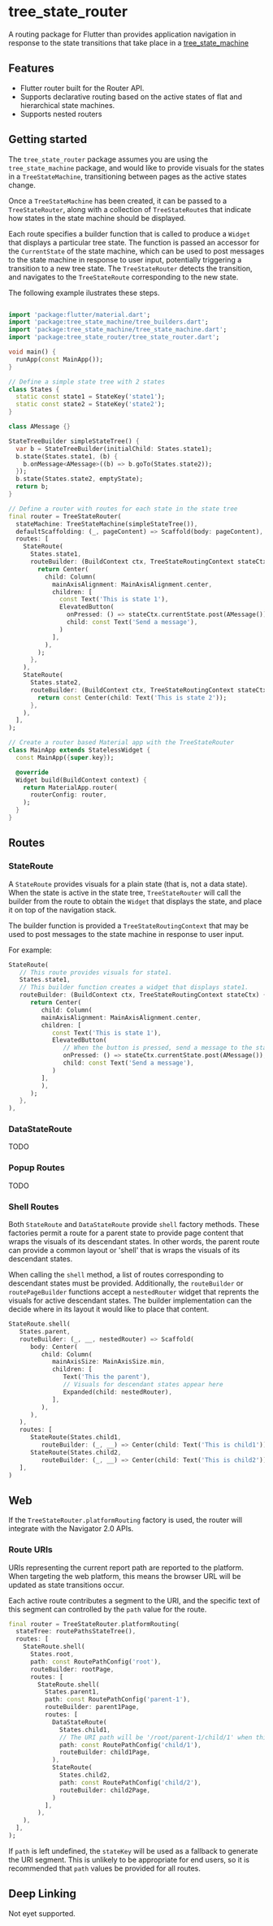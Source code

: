 # tree_state_router

A routing package for Flutter than provides application navigation in response to the state transitions that take 
place in a [tree_state_machine](https://pub.dev/packages/tree_state_machine) 


## Features

* Flutter router built for the Router API.
* Supports declarative routing based on the active states of flat and hierarchical state machines.
* Supports nested routers


## Getting started

The `tree_state_router` package assumes you are using the `tree_state_machine` package, and would like to provide 
visuals for the states in a `TreeStateMachine`, transitioning between pages as the active states change.

Once a `TreeStateMachine` has been created, it can be passed to a `TreeStateRouter`, along with a collection of 
`TreeStateRoute`s that indicate how states in the state machine should be displayed. 

Each route specifies a builder function that is called to produce a `Widget` that displays a particular tree state. 
The function is passed an accessor for the `CurrentState` of the state machine, which can be used to post messages to 
the state machine in response to user input, potentially triggering a transition to a new tree state. The 
`TreeStateRouter` detects the transition, and navigates to the `TreeStateRoute` corresponding to the new state. 

The following example ilustrates these steps.
```dart

import 'package:flutter/material.dart';
import 'package:tree_state_machine/tree_builders.dart';
import 'package:tree_state_machine/tree_state_machine.dart';
import 'package:tree_state_router/tree_state_router.dart';

void main() {
  runApp(const MainApp());
}

// Define a simple state tree with 2 states
class States {
  static const state1 = StateKey('state1');
  static const state2 = StateKey('state2');
}

class AMessage {}

StateTreeBuilder simpleStateTree() {
  var b = StateTreeBuilder(initialChild: States.state1);
  b.state(States.state1, (b) {
    b.onMessage<AMessage>((b) => b.goTo(States.state2));
  });
  b.state(States.state2, emptyState);
  return b;
}

// Define a router with routes for each state in the state tree
final router = TreeStateRouter(
  stateMachine: TreeStateMachine(simpleStateTree()),
  defaultScaffolding: (_, pageContent) => Scaffold(body: pageContent),
  routes: [
    StateRoute(
      States.state1,
      routeBuilder: (BuildContext ctx, TreeStateRoutingContext stateCtx) {
        return Center(
          child: Column(
            mainAxisAlignment: MainAxisAlignment.center,
            children: [
              const Text('This is state 1'),
              ElevatedButton(
                onPressed: () => stateCtx.currentState.post(AMessage()),
                child: const Text('Send a message'),
              )
            ],
          ),
        );
      },
    ),
    StateRoute(
      States.state2,
      routeBuilder: (BuildContext ctx, TreeStateRoutingContext stateCtx) {
        return const Center(child: Text('This is state 2'));
      },
    ),
  ],
);

// Create a router based Material app with the TreeStateRouter
class MainApp extends StatelessWidget {
  const MainApp({super.key});

  @override
  Widget build(BuildContext context) {
    return MaterialApp.router(
      routerConfig: router,
    );
  }
}

```

## Routes
### StateRoute
A `StateRoute` provides visuals for a plain state (that is, not a data state). When the state is active in the state 
tree, `TreeStateRouter` will call the builder from the route to obtain the `Widget` that displays the state, and place
it on top of the navigation stack.  

The builder function is provided a `TreeStateRoutingContext` that may be used to post messages to the state machine 
in response to user input.

For example:

```dart
StateRoute(
   // This route provides visuals for state1.
   States.state1,
   // This builder function creates a widget that displays state1.
   routeBuilder: (BuildContext ctx, TreeStateRoutingContext stateCtx) {
      return Center(
         child: Column(
         mainAxisAlignment: MainAxisAlignment.center,
         children: [
            const Text('This is state 1'),
            ElevatedButton(
               // When the button is pressed, send a message to the state machine
               onPressed: () => stateCtx.currentState.post(AMessage()),
               child: const Text('Send a message'),
            )
         ],
         ),
      );
   },
),
```

### DataStateRoute
TODO

### Popup Routes
TODO

### Shell Routes
Both `StateRoute` and `DataStateRoute` provide `shell` factory methods. These factories permit a route for a parent 
state to provide page content that wraps the visuals of its descendant states. In other words, the parent route can 
provide a common layout or 'shell' that is wraps the visuals of its descendant states.

When calling the `shell` method, a list of routes corresponding to descendant states must be provided. Additionally,
the `routeBuilder` or `routePageBuilder` functions accept a `nestedRouter` widget that reprents the visuals for active
descendant states.  The builder implementation can the decide where in its layout it would like to place that content. 

```dart
StateRoute.shell(
   States.parent,
   routeBuilder: (_, __, nestedRouter) => Scaffold(
      body: Center(
         child: Column(
            mainAxisSize: MainAxisSize.min,
            children: [
               Text('This the parent'),
               // Visuals for descendant states appear here
               Expanded(child: nestedRouter),
            ],
         ),
      ),
   ),
   routes: [
      StateRoute(States.child1,
         routeBuilder: (_, __) => Center(child: Text('This is child1'))),
      StateRoute(States.child2,
         routeBuilder: (_, __) => Center(child: Text('This is child2'))),
   ],
)
```

## Web
If the `TreeStateRouter.platformRouting` factory is used, the router will integrate with the 
Navigator 2.0 APIs.

### Route URIs
 URIs representing the current report path are reported to the platform. When targeting the web 
platform, this means the browser URL will be updated as state transitions occur.

Each active route contributes a segment to the URI, and the specific text of this segment can 
controlled by the `path` value for the route. 

```dart
final router = TreeStateRouter.platformRouting(
  stateTree: routePathsStateTree(),
  routes: [
    StateRoute.shell(
      States.root,
      path: const RoutePathConfig('root'),
      routeBuilder: rootPage,
      routes: [
        StateRoute.shell(
          States.parent1,
          path: const RoutePathConfig('parent-1'),
          routeBuilder: parent1Page,
          routes: [
            DataStateRoute(
              States.child1,
              // The URI path will be '/root/parent-1/child/1' when this route is active 
              path: const RoutePathConfig('child/1'),
              routeBuilder: child1Page,
            ),
            StateRoute(
              States.child2,
              path: const RoutePathConfig('child/2'),
              routeBuilder: child2Page,
            )
          ],
        ),
    ),
  ],
);
```


If `path` is left undefined, the `stateKey` will be used as a fallback to generate the URI segment.
This is unlikely to be appropriate for end users, so it is recommended that `path` values be 
provided for all routes. 

## Deep Linking
Not eyet supported.